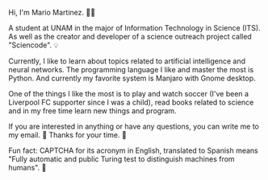 Hi, I'm Mario Martinez. 🧑‍💻 

A student at UNAM in the major of Information Technology in Science (ITS). As well as the creator and developer of a science outreach project called "Sciencode". 💡

Currently, I like to learn about topics related to artificial intelligence and neural networks. The programming language I like and master the most is Python. And currently my favorite system is Manjaro with Gnome desktop.

One of the things I like the most is to play and watch soccer (I've been a Liverpool FC supporter since I was a child), read books related to science and in my free time learn new things and program.

If you are interested in anything or have any questions, you can write me to my email. 📧 Thanks for your time. 🤍

Fun fact: CAPTCHA for its acronym in English, translated to Spanish means "Fully automatic and public Turing test to distinguish machines from humans". 🤖
